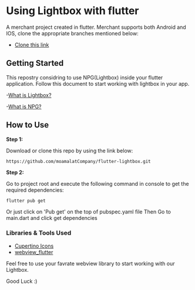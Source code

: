 # Using Lightbox with flutter

A merchant project created in flutter. Merchant supports both Android and IOS, clone the appropriate branches mentioned below:

- [Clone this link](https://github.com/moamalatCompany/flutter-lightbox.git)

## Getting Started

This repostry considring to use NPG(Lightbox) inside your flutter application.
Follow this document to start working with lightbox in your app. 

-[What is Lightbox?](https://docs.moamalat.net/lightbox.html)

-[What is NPG?](https://docs.moamalat.net/)



## How to Use 

**Step 1:**

Download or clone this repo by using the link below:

```
https://github.com/moamalatCompany/flutter-lightbox.git
```

**Step 2:**

Go to project root and execute the following command in console to get the required dependencies: 

```
flutter pub get 
```
Or just click on 'Pub get' on the top of pubspec.yaml file
Then Go to main.dart and click get dependencies


### Libraries & Tools Used
* [Cupertino Icons](https://github.com/flutter/cupertino_icons)
* [webview_flutter](https://github.com/flutter/packages/tree/main/packages/webview_flutter/webview_flutter)

Feel free to use your favrate webview library to start working with our Lightbox.

Good Luck :)
